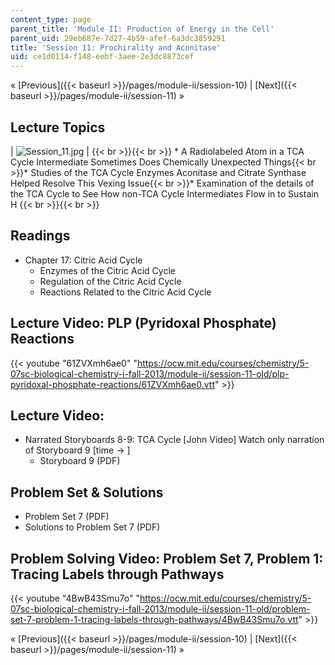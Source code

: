 ```yaml
---
content_type: page
parent_title: 'Module II: Production of Energy in the Cell'
parent_uid: 29eb687e-7d27-4b59-afef-6a3dc3859291
title: 'Session 11: Prochirality and Aconitase'
uid: ce1d0114-f148-eebf-3aee-2e3dc8873cef
---
```


« [Previous]({{< baseurl >}}/pages/module-ii/session-10) | [Next]({{< baseurl >}}/pages/module-ii/session-11) »

Lecture Topics
--------------

| ![Session_11.jpg](BASEURL_PLACEHOLDER/resources/session_11) |  {{< br >}}{{< br >}} *   A Radiolabeled Atom in a TCA Cycle Intermediate Sometimes Does Chemically Unexpected Things{{< br >}}*   Studies of the TCA Cycle Enzymes Aconitase and Citrate Synthase Helped Resolve This Vexing Issue{{< br >}}*   Examination of the details of the TCA Cycle to See How non-TCA Cycle Intermediates Flow in to Sustain H {{< br >}}{{< br >}}  

Readings
--------

*   Chapter 17: Citric Acid Cycle
    *   Enzymes of the Citric Acid Cycle
    *   Regulation of the Citric Acid Cycle
    *   Reactions Related to the Citric Acid Cycle

Lecture Video: PLP (Pyridoxal Phosphate) Reactions
--------------------------------------------------

{{< youtube "61ZVXmh6ae0" "https://ocw.mit.edu/courses/chemistry/5-07sc-biological-chemistry-i-fall-2013/module-ii/session-11-old/plp-pyridoxal-phosphate-reactions/61ZVXmh6ae0.vtt" >}}

Lecture Video:
--------------

*   Narrated Storyboards 8-9: TCA Cycle \[John Video\] Watch only narration of Storyboard 9 \[time -> \]
    *   Storyboard 9 (PDF)

Problem Set & Solutions 
------------------------

*   Problem Set 7 (PDF)
*   Solutions to Problem Set 7 (PDF)

Problem Solving Video: Problem Set 7, Problem 1: Tracing Labels through Pathways
--------------------------------------------------------------------------------

{{< youtube "4BwB43Smu7o" "https://ocw.mit.edu/courses/chemistry/5-07sc-biological-chemistry-i-fall-2013/module-ii/session-11-old/problem-set-7-problem-1-tracing-labels-through-pathways/4BwB43Smu7o.vtt" >}}

« [Previous]({{< baseurl >}}/pages/module-ii/session-10) | [Next]({{< baseurl >}}/pages/module-ii/session-11) »